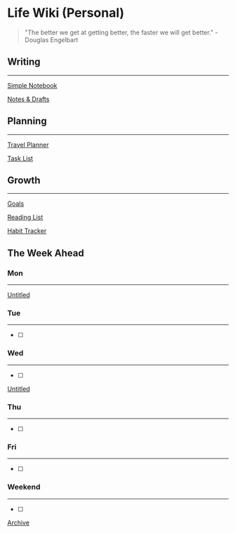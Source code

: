# Life Wiki (Personal)

> "The better we get at getting better, the faster we will get better." - Douglas Engelbart
> 

## Writing

---

[Simple Notebook](Life%20Wiki%20(Personal)%20388044eef6aa4d128098f61edb87a887/Simple%20Notebook%20da7d58b80a3b4b44a2626a6041dd682e.csv)

[Notes & Drafts](Life%20Wiki%20(Personal)%20388044eef6aa4d128098f61edb87a887/Notes%20&%20Drafts%203199f48c09634a2d882aacd2affe8dec.csv)

## Planning

---

[Travel Planner](Life%20Wiki%20(Personal)%20388044eef6aa4d128098f61edb87a887/Travel%20Planner%2057cf77063e4648ddbeec13ad380431b2.md)

[Task List](Life%20Wiki%20(Personal)%20388044eef6aa4d128098f61edb87a887/Task%20List%202a9868b3b3f24321beb59903fe8c8c76.csv)

## Growth

---

[Goals](Life%20Wiki%20(Personal)%20388044eef6aa4d128098f61edb87a887/Goals%20aed81a81a1344a8ba8af557110da3d54.csv)

[Reading List](Life%20Wiki%20(Personal)%20388044eef6aa4d128098f61edb87a887/Reading%20List%200fb3fa07e11b4fe6953616715e5b6779.md)

[Habit Tracker](Life%20Wiki%20(Personal)%20388044eef6aa4d128098f61edb87a887/Habit%20Tracker%20a53b45ef64bf4a08947880d0946a2791.csv)

## The Week Ahead

### Mon

---

[Untitled](Life%20Wiki%20(Personal)%20388044eef6aa4d128098f61edb87a887/Untitled%20Database%20f35fd9e6f39749769a43521d4924b265.csv)

### Tue

---

- [ ]  

### Wed

---

- [ ]  

[Untitled](Life%20Wiki%20(Personal)%20388044eef6aa4d128098f61edb87a887/Untitled%20Database%2021551cbf007f477ca7e3af3d34ed564b.csv)

### Thu

---

- [ ]  

### Fri

---

- [ ]  

### Weekend

---

- [ ]  

[Archive](Life%20Wiki%20(Personal)%20388044eef6aa4d128098f61edb87a887/Archive%20ffd7ec58f801421ea40d919cb8cb36ae.md)